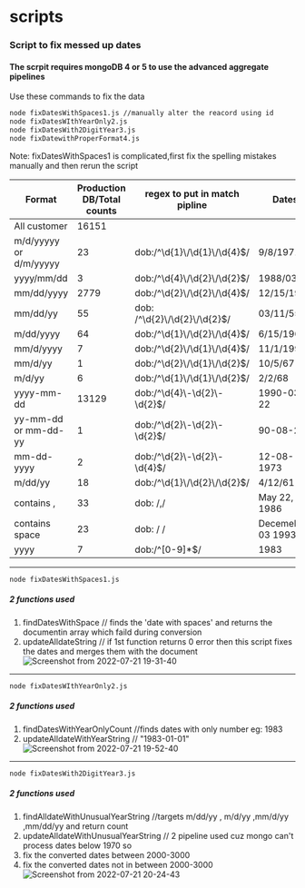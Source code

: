 # scripts
### Script to fix messed up dates
#### The scrpit requires mongoDB 4 or 5 to use the advanced aggregate pipelines

Use these commands to fix the data

```sh
node fixDatesWithSpaces1.js //manually alter the reacord using id
node fixDatesWIthYearOnly2.js
node fixDatesWith2DigitYear3.js
node fixDatewithProperFormat4.js
````   

Note: fixDatesWithSpaces1 is complicated,first fix the spelling mistakes manually and then rerun the script


|   Format               | Production DB/Total counts | regex to put in match pipline     | Dates             |  Script used                     |
| ---------------------- | -------------------------- | --------------------------------- | ----------------- | -------------------------------- |
| All customer           | 16151                      |                                   |                   |                                  |
| m/d/yyyyy or d/m/yyyyy | 23                         | dob:/^\\d{1}\\/\\d{1}\\/\\d{4}$/  | 9/8/1971          | fixDatewithProperFormat4         |
| yyyy/mm/dd             | 3                          | dob:/^\\d{4}\\/\\d{2}\\/\\d{2}$/  | 1988/03/24        | fixDatewithProperFormat4         |
| mm/dd/yyyy             | 2779                       | dob:/^\\d{2}\\/\\d{2}\\/\\d{4}$/  | 12/15/1973        | fixDatewithProperFormat4         |
| mm/dd/yy               | 55                         | dob: /^\\d{2}\\/\\d{2}\\/\\d{2}$/ | 03/11/55          | fixDatesWith2DigitYear3          |
| m/dd/yyyy              | 64                         | dob:/^\\d{1}\\/\\d{2}\\/\\d{4}$/  | 6/15/1965         | fixDatewithProperFormat4         |
| mm/d/yyyy              | 7                          | dob:/^\\d{2}\\/\\d{1}\\/\\d{4}$/  | 11/1/1990         | fixDatewithProperFormat4         |
| mm/d/yy                | 1                          | dob:/^\\d{2}\\/\\d{1}\\/\\d{2}$/  | 10/5/67           | fixDatesWith2DigitYear3          |
| m/d/yy                 | 6                          | dob:/^\\d{1}\\/\\d{1}\\/\\d{2}$/  | 2/2/68            | fixDatesWith2DigitYear3          |
| yyyy-mm-dd             | 13129                      | dob:/^\\d{4}\\-\\d{2}\\-\\d{2}$/  | 1990-03-22        | fixDatewithProperFormat4         |
| yy-mm-dd or mm-dd-yy   | 1                          | dob:/^\\d{2}\\-\\d{2}\\-\\d{2}$/  | 90-08-22          | **pending**                      |
| mm-dd-yyyy             | 2                          | dob:/^\\d{2}\\-\\d{2}\\-\\d{4}$/  | 12-08-1973        | **pending**                      |
| m/dd/yy                | 18                         | dob:/^\\d{1}\\/\\d{2}\\/\\d{2}$/  | 4/12/61           | fixDatesWith2DigitYear3          |
| contains ,             | 33                         | dob: /,/                          | May 22, 1986      | fixDatesWithSpaces1              |
| contains space         | 23                         | dob: / /                          | Decemeber 03 1993 | fixDatesWithSpaces1              |
| yyyy                   | 7                          | dob:/^\[0-9\]\*$/                 | 1983              | fixDatesWIthYearOnly2            |


-----
```node fixDatesWithSpaces1.js```
#####   2 functions used
1. findDatesWithSpace // finds the 'date with spaces' and returns the documentin array which faild during conversion
2. updateAlldateString // if 1st function returns 0 error then this script fixes the dates and merges them with the document
![Screenshot from 2022-07-21 19-31-40](https://user-images.githubusercontent.com/32007662/180233410-0c951f03-90af-484e-afae-ff42f586b99d.png)

-----

```node fixDatesWIthYearOnly2.js```
#####   2 functions used
1. findDatesWithYearOnlyCount //finds dates with only number eg: 1983
2. updateAlldateWithYearString // "1983-01-01"
![Screenshot from 2022-07-21 19-52-40](https://user-images.githubusercontent.com/32007662/180238957-7d31619c-bfce-42a8-93ed-101f5715902c.png)

-----

```node fixDatesWith2DigitYear3.js```
#####   2 functions used
1. findAlldateWithUnusualYearString //targets m/dd/yy , m/d/yy ,mm/d/yy ,mm/dd/yy and return count
2. updateAlldateWithUnusualYearString // 2 pipeline used cuz mongo can't process dates below 1970 so 
  1. fix the converted dates between 2000-3000 
  2. fix the converted dates not in between 2000-3000  
 ![Screenshot from 2022-07-21 20-24-43](https://user-images.githubusercontent.com/32007662/180248140-7fc77706-ca9b-449c-9fb1-55b6c7a5bba7.png)


